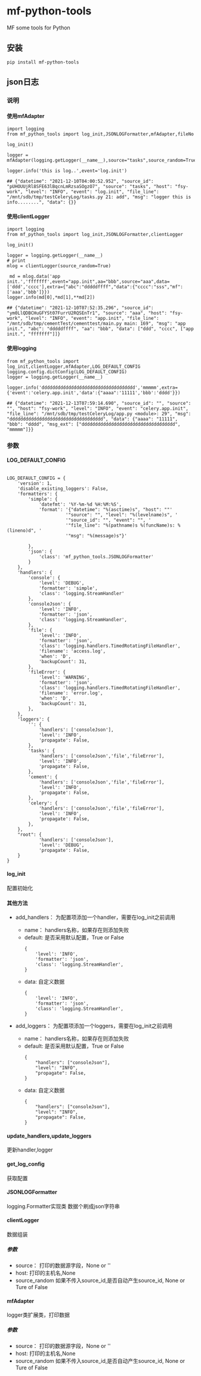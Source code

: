 # mf-python-tools
MF some tools for Python

## 安装

`pip install mf-python-tools`

## json日志

### 说明

#### 使用mfAdapter
```
import logging
from mf_python_tools import log_init,JSONLOGFormatter,mfAdapter,fileNo

log_init()

logger = mfAdapter(logging.getLogger(__name__),source="tasks",source_random=True)

logger.info('this is log..',event='log.init')

## {"datetime": "2021-12-10T04:00:52.952", "source_id": "pUHOUUjRl8SFE63lBqcnLmRzsaSOgzO7", "source": "tasks", "host": "fsy-work", "level": "INFO", "event": "log.init", "file_line": "/mnt/sdb/tmp/testCeleryLog/tasks.py 21: add", "msg": "logger this is info........", "data": {}}
```

#### 使用clientLogger

```
import logging
from mf_python_tools import log_init,JSONLOGFormatter,clientLogger

log_init()

logger = logging.getLogger(__name__)
# print
mlog = clientLogger(source_random=True)

 md = mlog.data('app init.','fffffff',event="app.init",aa="bbb",source="aaa",data=['ddd','cccc'],extra={"abc":"dddddffff","data":{"cccc":"sss","mf":['aaa','bbb']}})
logger.info(md[0],*md[1],**md[2])

## {"datetime": "2021-12-10T07:52:35.296", "source_id": "ym0LlQDBCHuGFYSt07FurrU2RQSEnTr1", "source": "aaa", "host": "fsy-work", "level": "INFO", "event": "app.init", "file_line": "/mnt/sdb/tmp/cementTest/cementtest/main.py main: 169", "msg": "app init.", "abc": "dddddffff", "aa": "bbb", "data": ["ddd", "cccc", ["app init.", "fffffff"]]}
```

#### 使用logging

```
from mf_python_tools import log_init,clientLogger,mfAdapter,LOG_DEFAULT_CONFIG
logging.config.dictConfig(LOG_DEFAULT_CONFIG)
logger = logging.getLogger(__name__)

logger.info('ddddddddddddddddddddddddddddddddddd','mmmmm',extra={'event':'celery.app.init','data':{"aaaa":'11111','bbb':'dddd'}})

## {"datetime": "2021-12-13T07:59:14.690", "source_id": "", "source": "", "host": "fsy-work", "level": "INFO", "event": "celery.app.init", "file_line": "/mnt/sdb/tmp/testCeleryLog/app.py <module>: 29", "msg": "ddddddddddddddddddddddddddddddddddd", "data": {"aaaa": "11111", "bbb": "dddd", "msg_ext": ["ddddddddddddddddddddddddddddddddddd", "mmmmm"]}}

```

### 参数

#### LOG_DEFAULT_CONFIG

```

LOG_DEFAULT_CONFIG = {
    'version': 1,
    'disable_existing_loggers': False,
    'formatters': {
        'simple': {
            'datefmt': '%Y-%m-%d %H:%M:%S',
            'format': '{"datetime": "%(asctime)s", "host": ""'
                      '"source": "", "level": "%(levelname)s", '
                      '"source_id": "", "event": "", '
                      '"file_line": "%(pathname)s %(funcName)s: %(lineno)d", '
                      '"msg": "%(message)s"}'

        },
        'json': {
            'class': 'mf_python_tools.JSONLOGFormatter'
        }
    },
    'handlers': {
        'console': {
            'level': 'DEBUG',
            'formatter': 'simple',
            'class': 'logging.StreamHandler'
        },
        'consoleJson': {
            'level': 'INFO',
            'formatter': 'json',
            'class': 'logging.StreamHandler',
        },
        'file': {
            'level': 'INFO',
            'formatter': 'json',
            'class': 'logging.handlers.TimedRotatingFileHandler',
            'filename': 'access.log',
            'when': 'D',
            'backupCount': 31,
        },
        'fileError': {
            'level': 'WARNING',
            'formatter': 'json',
            'class': 'logging.handlers.TimedRotatingFileHandler',
            'filename': 'error.log',
            'when': 'D',
            'backupCount': 31,
        },
    },
    'loggers': {
        '': {
            'handlers': ['consoleJson'],
            'level': 'INFO',
            'propagate': False,
        },
        'tasks': {
            'handlers': ['consoleJson','file','fileError'],
            'level': 'INFO',
            'propagate': False,
        },
        'cement': {
            'handlers': ['consoleJson','file','fileError'],
            'level': 'INFO',
            'propagate': False,
        },
        'celery': {
            'handlers': ['consoleJson','file','fileError'],
            'level': 'INFO',
            'propagate': False,
        },
    },
    "root": {
            'handlers': ['consoleJson'],
            'level': 'DEBUG',
            'propagate': False,
    }
}

```


#### log_init
配置初始化

#### 其他方法

- add_handlers： 为配置项添加一个handler，需要在log_init之前调用
  - name： handlers名称，如果存在则添加失败
  - default: 是否采用默认配置，True or False
    ```
    {
        'level': 'INFO',
        'formatter': 'json',
        'class': 'logging.StreamHandler',
    }
    ```
  - data: 自定义数据
    ```
    {
        'level': 'INFO',
        'formatter': 'json',
        'class': 'logging.StreamHandler',
    }
    ```

- add_loggers： 为配置项添加一个loggers，需要在log_init之前调用
  - name： handlers名称，如果存在则添加失败
  - default: 是否采用默认配置，True or False
    ```
    {
        "handlers": ["consoleJson"],
        "level": "INFO",
        "propagate": False,
    }
    ```
  - data: 自定义数据
    ```
    {
        "handlers": ["consoleJson"],
        "level": "INFO",
        "propagate": False,
    }
    ```

#### update_handlers,update_loggers
更新handler,logger

#### get_log_config
获取配置

#### JSONLOGFormatter
logging.Formatter实现类
数据个刷成json字符串

#### clientLogger
数据组装

##### 参数

- source： 打印的数据源字段，None or ''
- host:    打印的主机名,None
- source_random  如果不传入source_id,是否自动产生source_id, None or Ture of False

#### mfAdapter
logger类扩展类，打印数据

##### 参数

- source： 打印的数据源字段，None or ''
- host:    打印的主机名,None
- source_random  如果不传入source_id,是否自动产生source_id, None or Ture of False
